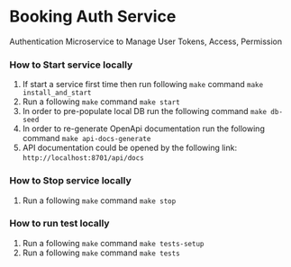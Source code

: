 # Booking Auth Service
Authentication Microservice to Manage User Tokens, Access, Permission


### How to Start service locally

1. If start a service first time then run following ``make`` command
   ``make install_and_start``
2. Run a following ``make`` command
``make start``
3. In order to pre-populate local DB run the following command
``make db-seed``
4. In order to re-generate OpenApi documentation run the following command
``make api-docs-generate``
5. API documentation could be opened by the following link: ``http://localhost:8701/api/docs``

### How to Stop service locally

1. Run a following ``make`` command
   ``make stop``

### How to run test locally

1. Run a following ``make`` command
   ``make tests-setup``
2. Run a following ``make`` command
   ``make tests``